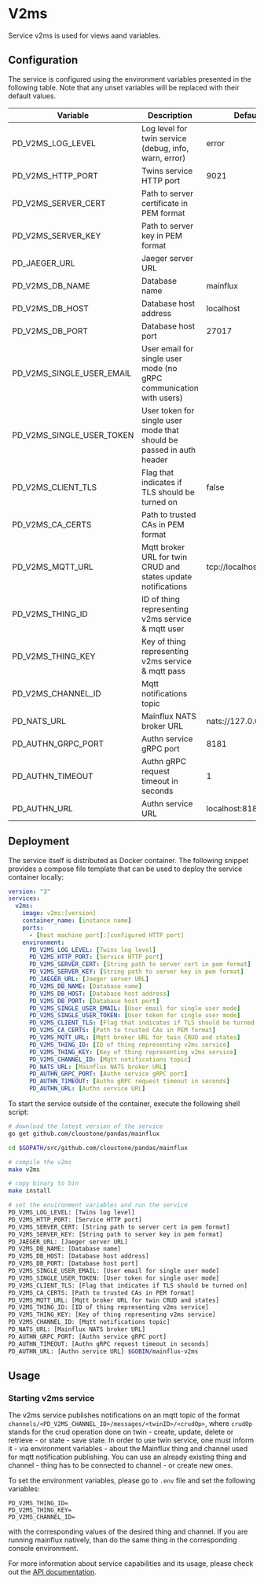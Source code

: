# V2ms 

Service v2ms is used for views aand variables. 

## Configuration

The service is configured using the environment variables presented in the
following table. Note that any unset variables will be replaced with their
default values.

| Variable                   | Description                                                          | Default               |
|----------------------------|----------------------------------------------------------------------|-----------------------|
| PD_V2MS_LOG_LEVEL         | Log level for twin service (debug, info, warn, error)                | error                 |
| PD_V2MS_HTTP_PORT         | Twins service HTTP port                                              | 9021                  |
| PD_V2MS_SERVER_CERT       | Path to server certificate in PEM format                             |                       |
| PD_V2MS_SERVER_KEY        | Path to server key in PEM format                                     |                       |
| PD_JAEGER_URL              | Jaeger server URL                                                    |                       |
| PD_V2MS_DB_NAME           | Database name                                                        | mainflux              |
| PD_V2MS_DB_HOST           | Database host address                                                | localhost             |
| PD_V2MS_DB_PORT           | Database host port                                                   | 27017                 |
| PD_V2MS_SINGLE_USER_EMAIL | User email for single user mode (no gRPC communication with users)   |                       |
| PD_V2MS_SINGLE_USER_TOKEN | User token for single user mode that should be passed in auth header |                       |
| PD_V2MS_CLIENT_TLS        | Flag that indicates if TLS should be turned on                       | false                 |
| PD_V2MS_CA_CERTS          | Path to trusted CAs in PEM format                                    |                       |
| PD_V2MS_MQTT_URL          | Mqtt broker URL for twin CRUD and states update notifications        | tcp://localhost:1883  |
| PD_V2MS_THING_ID          | ID of thing representing v2ms service & mqtt user                   |                       |
| PD_V2MS_THING_KEY         | Key of thing representing v2ms service & mqtt pass                  |                       |
| PD_V2MS_CHANNEL_ID        | Mqtt notifications topic                                             |                       |
| PD_NATS_URL                | Mainflux NATS broker URL                                             | nats://127.0.0.1:4222 |
| PD_AUTHN_GRPC_PORT         | Authn service gRPC port                                              | 8181                  |
| PD_AUTHN_TIMEOUT           | Authn gRPC request timeout in seconds                                | 1                     |
| PD_AUTHN_URL               | Authn service URL                                                    | localhost:8181        |

## Deployment

The service itself is distributed as Docker container. The following snippet
provides a compose file template that can be used to deploy the service container
locally:

```yaml
version: "3"
services:
  v2ms:
    image: v2ms:[version]
    container_name: [instance name]
    ports:
      - [host machine port]:[configured HTTP port]
    environment:
      PD_V2MS_LOG_LEVEL: [Twins log level]
      PD_V2MS_HTTP_PORT: [Service HTTP port]
      PD_V2MS_SERVER_CERT: [String path to server cert in pem format]
      PD_V2MS_SERVER_KEY: [String path to server key in pem format]
      PD_JAEGER_URL: [Jaeger server URL]
      PD_V2MS_DB_NAME: [Database name]
      PD_V2MS_DB_HOST: [Database host address]
      PD_V2MS_DB_PORT: [Database host port]
      PD_V2MS_SINGLE_USER_EMAIL: [User email for single user mode]
      PD_V2MS_SINGLE_USER_TOKEN: [User token for single user mode]
      PD_V2MS_CLIENT_TLS: [Flag that indicates if TLS should be turned on]
      PD_V2MS_CA_CERTS: [Path to trusted CAs in PEM format]
      PD_V2MS_MQTT_URL: [Mqtt broker URL for twin CRUD and states]
      PD_V2MS_THING_ID: [ID of thing representing v2ms service]
      PD_V2MS_THING_KEY: [Key of thing representing v2ms service]
      PD_V2MS_CHANNEL_ID: [Mqtt notifications topic]
      PD_NATS_URL: [Mainflux NATS broker URL]
      PD_AUTHN_GRPC_PORT: [Authn service gRPC port]
      PD_AUTHN_TIMEOUT: [Authn gRPC request timeout in seconds]
      PD_AUTHN_URL: [Authn service URL]
```

To start the service outside of the container, execute the following shell script:

```bash
# download the latest version of the service
go get github.com/cloustone/pandas/mainflux

cd $GOPATH/src/github.com/cloustone/pandas/mainflux

# compile the v2ms
make v2ms

# copy binary to bin
make install

# set the environment variables and run the service
PD_V2MS_LOG_LEVEL: [Twins log level]
PD_V2MS_HTTP_PORT: [Service HTTP port] 
PD_V2MS_SERVER_CERT: [String path to server cert in pem format] 
PD_V2MS_SERVER_KEY: [String path to server key in pem format]
PD_JAEGER_URL: [Jaeger server URL]
PD_V2MS_DB_NAME: [Database name] 
PD_V2MS_DB_HOST: [Database host address] 
PD_V2MS_DB_PORT: [Database host port] 
PD_V2MS_SINGLE_USER_EMAIL: [User email for single user mode] 
PD_V2MS_SINGLE_USER_TOKEN: [User token for single user mode] 
PD_V2MS_CLIENT_TLS: [Flag that indicates if TLS should be turned on] 
PD_V2MS_CA_CERTS: [Path to trusted CAs in PEM format] 
PD_V2MS_MQTT_URL: [Mqtt broker URL for twin CRUD and states] 
PD_V2MS_THING_ID: [ID of thing representing v2ms service] 
PD_V2MS_THING_KEY: [Key of thing representing v2ms service]
PD_V2MS_CHANNEL_ID: [Mqtt notifications topic]
PD_NATS_URL: [Mainflux NATS broker URL] 
PD_AUTHN_GRPC_PORT: [Authn service gRPC port] 
PD_AUTHN_TIMEOUT: [Authn gRPC request timeout in seconds]
PD_AUTHN_URL: [Authn service URL] $GOBIN/mainflux-v2ms
```

## Usage

### Starting v2ms service

The v2ms service publishes notifications on an mqtt topic of the format
`channels/<PD_V2MS_CHANNEL_ID>/messages/<twinID>/<crudOp>`, where `crudOp`
stands for the crud operation done on twin - create, update, delete or
retrieve - or state - save state. In order to use twin service, one must
inform it - via environment variables - about the Mainflux thing and
channel used for mqtt notification publishing. You can use an already existing
thing and channel - thing has to be connected to channel - or create new ones.

To set the environment variables, please go to `.env` file and set the following
variables:

```
PD_V2MS_THING_ID=
PD_V2MS_THING_KEY=
PD_V2MS_CHANNEL_ID=
```

with the corresponding values of the desired thing and channel. If you are
running mainflux natively, than do the same thing in the corresponding console
environment.

For more information about service capabilities and its usage, please check out
the [API documentation](swagger.yaml).

[doc]: http://mainflux.readthedocs.io

